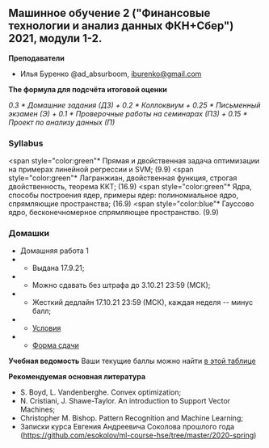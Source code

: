 ## Машинное обучение 2 ("Финансовые технологии и анализ данных ФКН+Сбер") 2021, модули 1-2.

**Преподаватели**
- Илья Буренко @ad_absurboom, iburenko@gmail.com

**The формула для подсчёта итоговой оценки**

*0.3 * Домашние задания (ДЗ) + 0.2 * Коллоквиум + 0.25 * Письменный экзамен (Э) + 0.1 * Проверочные работы на семинарах (ПЗ) + 0.15 * Проект по анализу данных (П)*

###  Syllabus
<span style="color:green"* Прямая и двойственная задача оптимизации на примерах линейной регрессии и SVM; (9.9)</span>
<span style="color:green"* Лагранжиан, двойственная функция, строгая двойственность, теорема ККТ; (16.9)</span>
<span style="color:green"* Ядра, способы построения ядер, примеры ядер: полиномиальное ядро, спрямляющие пространства; (16.9)</span>
<span style="color:blue"* Гауссово ядро, бесконечномерное спрямляющее пространство. (9.9)</span>

### Домашки
- Домашняя работа 1
- - Выдана 17.9.21;
- - Можно сдавать без штрафа до 3.10.21 23:59 (МСК);
- - Жесткий дедлайн 17.10.21 23:59 (МСК), каждая неделя -- минус балл;
- - [Условия](https://github.com/totalitarian-rap/fintech_hse_ml2_2122/blob/main/homeworks/hw1.pdf)
- - [Форма сдачи](https://forms.gle/G7zhm1Un1u5wXpQf7)

**Учебная ведомость**
Ваши текущие баллы можно найти [в этой таблице](https://docs.google.com/spreadsheets/d/1ouXQTRwwbQfOU0MZ_HtUeIs42QcZivnG60GC6CXSLtw/edit?usp=sharing)

**Рекомендуемая основная литература** 
- S. Boyd, L. Vandenberghe. Convex optimization;
- N. Cristiani, J. Shawe-Taylor. An introduction to Support Vector Machines;
- Christopher M. Bishop. Pattern Recognition and Machine Learning;
- Записки курса Евгения Андреевича Соколова прошлого года (https://github.com/esokolov/ml-course-hse/tree/master/2020-spring)

